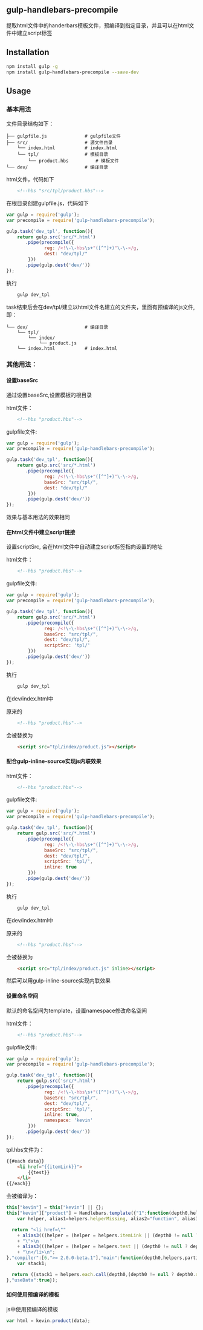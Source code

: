 ## gulp-handlebars-precompile

提取html文件中的handerbars模板文件，预编译到指定目录，并且可以在html文件中建立script标签

## Installation

```bash
npm install gulp -g
npm install gulp-handlebars-precompile --save-dev
```

## Usage

### 基本用法 ###

文件目录结构如下：

```
├── gulpfile.js              # gulpfile文件
├── src/                     # 源文件目录
	└── index.html        	 # index.html
    └── tpl/           		 # 模板目录
        └── product.hbs  		 # 模板文件
└── dev/                     # 编译目录
```

html文件，代码如下

```html
	<!--hbs "src/tpl/product.hbs"-->
```

在根目录创建gulpfile.js，代码如下

```js
var gulp = require('gulp');
var precompile = require('gulp-handlebars-precompile');

gulp.task('dev_tpl', function(){
    return gulp.src('src/*.html')
       .pipe(precompile({
              reg: /<!\-\-hbs\s+"([^"]+)"\-\->/g,
              dest: "dev/tpl/"
        }))
       .pipe(gulp.dest('dev/'))
});

```

执行

```bash
	gulp dev_tpl
```

task结束后会在dev/tpl/建立以html文件名建立的文件夹，里面有预编译的js文件,即：

```
└── dev/                     # 编译目录
	└── tpl/
		└── index/
			└── product.js
	└── index.html        	 # index.html
```

### 其他用法： ###

#### 设置baseSrc ####

通过设置baseSrc,设置模板的根目录

html文件：

```html
	<!--hbs "product.hbs"-->
```

gulpfile文件:

```js
var gulp = require('gulp');
var precompile = require('gulp-handlebars-precompile');

gulp.task('dev_tpl', function(){
    return gulp.src('src/*.html')
       .pipe(precompile({
              reg: /<!\-\-hbs\s+"([^"]+)"\-\->/g,
              baseSrc: "src/tpl/",
              dest: "dev/tpl/"
        }))
       .pipe(gulp.dest('dev/'))
});
```

效果与基本用法的效果相同

#### 在html文件中建立script链接 ####

设置scriptSrc, 会在html文件中自动建立script标签指向设置的地址

html文件：

```html
	<!--hbs "product.hbs"-->
```

gulpfile文件:

```js
var gulp = require('gulp');
var precompile = require('gulp-handlebars-precompile');

gulp.task('dev_tpl', function(){
    return gulp.src('src/*.html')
       .pipe(precompile({
              reg: /<!\-\-hbs\s+"([^"]+)"\-\->/g,
              baseSrc: "src/tpl/",
              dest: "dev/tpl/",
              scriptSrc: 'tpl/'
        }))
       .pipe(gulp.dest('dev/'))
});
```

执行

```bash
	gulp dev_tpl
```

在dev/index.html中

原来的

```html
	<!--hbs "product.hbs"-->
```

会被替换为

```html
	<script src="tpl/index/product.js"></script>
```
#### 配合gulp-inline-source实现js内联效果 ####

html文件：

```html
	<!--hbs "product.hbs"-->
```

gulpfile文件:

```js
var gulp = require('gulp');
var precompile = require('gulp-handlebars-precompile');

gulp.task('dev_tpl', function(){
    return gulp.src('src/*.html')
       .pipe(precompile({
              reg: /<!\-\-hbs\s+"([^"]+)"\-\->/g,
              baseSrc: "src/tpl/",
              dest: "dev/tpl/",
              scriptSrc: 'tpl/',
              inline: true
        }))
       .pipe(gulp.dest('dev/'))
});
```

执行

```bash
	gulp dev_tpl
```

在dev/index.html中

原来的

```html
	<!--hbs "product.hbs"-->
```

会被替换为

```html
	<script src="tpl/index/product.js" inline></script>
```

然后可以用gulp-inline-source实现内联效果

#### 设置命名空间 ####

默认的命名空间为template，设置namespace修改命名空间

html文件：

```html
	<!--hbs "product.hbs"-->
```

gulpfile文件:

```js
var gulp = require('gulp');
var precompile = require('gulp-handlebars-precompile');

gulp.task('dev_tpl', function(){
    return gulp.src('src/*.html')
       .pipe(precompile({
              reg: /<!\-\-hbs\s+"([^"]+)"\-\->/g,
              baseSrc: "src/tpl/",
              dest: "dev/tpl/",
              scriptSrc: 'tpl/',
              inline: true,
              namespace: 'kevin'
        }))
       .pipe(gulp.dest('dev/'))
});
```

tpl.hbs文件为：
```html
{{#each data}}
	<li href="{{itemLink}}">
	    {{test}}
	</li>
{{/each}}
```

会被编译为：

```js
this["kevin"] = this["kevin"] || {};
this["kevin"]["product"] = Handlebars.template({"1":function(depth0,helpers,partials,data) {
    var helper, alias1=helpers.helperMissing, alias2="function", alias3=this.escapeExpression;

  return "<li href=\""
    + alias3(((helper = (helper = helpers.itemLink || (depth0 != null ? depth0.itemLink : depth0)) != null ? helper : alias1),(typeof helper === alias2 ? helper.call(depth0,{"name":"itemLink","hash":{},"data":data}) : helper)))
    + "\">\n    "
    + alias3(((helper = (helper = helpers.test || (depth0 != null ? depth0.test : depth0)) != null ? helper : alias1),(typeof helper === alias2 ? helper.call(depth0,{"name":"test","hash":{},"data":data}) : helper)))
    + "\n</li>\n";
},"compiler":[6,">= 2.0.0-beta.1"],"main":function(depth0,helpers,partials,data) {
    var stack1;

  return ((stack1 = helpers.each.call(depth0,(depth0 != null ? depth0.data : depth0),{"name":"each","hash":{},"fn":this.program(1, data, 0),"inverse":this.noop,"data":data})) != null ? stack1 : "");
},"useData":true});
```

#### 如何使用预编译的模板 ####

js中使用预编译的模板

```js
var html = kevin.product(data);
```